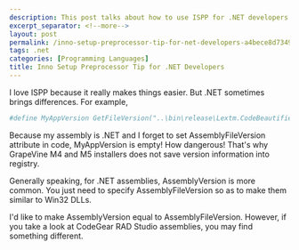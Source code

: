 ```yaml
---
description: This post talks about how to use ISPP for .NET developers.
excerpt_separator: <!--more-->
layout: post
permalink: /inno-setup-preprocessor-tip-for-net-developers-a4bece8d7349
tags: .net
categories: [Programming Languages]
title: Inno Setup Preprocessor Tip for .NET Developers
---
```

I love ISPP because it really makes things easier. But .NET sometimes brings differences. For example,

``` ini
#define MyAppVersion GetFileVersion("..\bin\release\Lextm.CodeBeautifierCollection.Framework.dll")
```

Because my assembly is .NET and I forget to set AssemblyFileVersion attribute in code, MyAppVersion is empty! How dangerous! That's why GrapeVine M4 and M5 installers does not save version information into registry.

Generally speaking, for .NET assemblies, AssemblyVersion is more common. You just need to specify AssemblyFileVersion so as to make them similar to Win32 DLLs.

I'd like to make AssemblyVersion equal to AssemblyFileVersion. However, if you take a look at CodeGear RAD Studio assemblies, you may find something different.
<!--more-->
